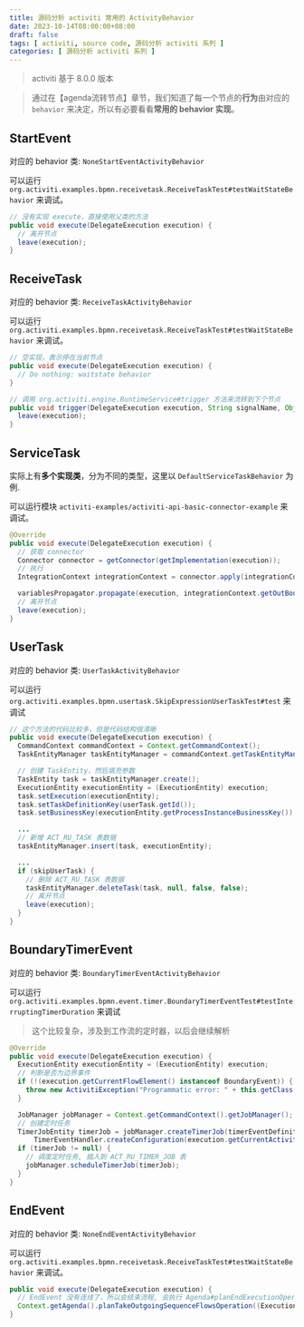 ```yaml
---
title: 源码分析 activiti 常用的 ActivityBehavior
date: 2023-10-14T08:00:00+08:00
draft: false
tags: [ activiti, source code, 源码分析 activiti 系列 ]
categories: [ 源码分析 activiti 系列 ]
---
```


> activiti 基于 8.0.0 版本

> 通过在【agenda流转节点】章节，我们知道了每一个节点的**行为**由对应的 `behavior` 来决定，所以有必要看看**常用的 behavior 实现**。

## StartEvent

对应的 behavior 类: `NoneStartEventActivityBehavior`

可以运行 `org.activiti.examples.bpmn.receivetask.ReceiveTaskTest#testWaitStateBehavior` 来调试。

```java
// 没有实现 execute，直接使用父类的方法
public void execute(DelegateExecution execution) {
  // 离开节点
  leave(execution);
}
```

## ReceiveTask

对应的 behavior 类: `ReceiveTaskActivityBehavior`

可以运行 `org.activiti.examples.bpmn.receivetask.ReceiveTaskTest#testWaitStateBehavior` 来调试。

```java
// 空实现，表示停在当前节点
public void execute(DelegateExecution execution) {
  // Do nothing: waitstate behavior
}

// 调用 org.activiti.engine.RuntimeService#trigger 方法来流转到下个节点
public void trigger(DelegateExecution execution, String signalName, Object data) {
  leave(execution);
}
```

## ServiceTask

实际上有**多个实现类**，分为不同的类型，这里以 `DefaultServiceTaskBehavior` 为例.

可以运行模块 `activiti-examples/activiti-api-basic-connector-example` 来调试。

```java
@Override
public void execute(DelegateExecution execution) {
  // 获取 connector
  Connector connector = getConnector(getImplementation(execution));
  // 执行
  IntegrationContext integrationContext = connector.apply(integrationContextBuilder.from(execution));

  variablesPropagator.propagate(execution, integrationContext.getOutBoundVariables());
  // 离开节点
  leave(execution);
}
```

## UserTask

对应的 behavior 类: `UserTaskActivityBehavior`

可以运行 `org.activiti.examples.bpmn.usertask.SkipExpressionUserTaskTest#test` 来调试

```java
// 这个方法的代码比较多，但是代码结构很清晰
public void execute(DelegateExecution execution) {
  CommandContext commandContext = Context.getCommandContext();
  TaskEntityManager taskEntityManager = commandContext.getTaskEntityManager();

  // 创建 TaskEntity，然后填充参数
  TaskEntity task = taskEntityManager.create();
  ExecutionEntity executionEntity = (ExecutionEntity) execution;
  task.setExecution(executionEntity);
  task.setTaskDefinitionKey(userTask.getId());
  task.setBusinessKey(executionEntity.getProcessInstanceBusinessKey());

  ...
  // 新增 ACT_RU_TASK 表数据
  taskEntityManager.insert(task, executionEntity);

  ...
  if (skipUserTask) {
    // 删除 ACT_RU_TASK 表数据
    taskEntityManager.deleteTask(task, null, false, false);
    // 离开节点
    leave(execution);
  }
}
```

## BoundaryTimerEvent

对应的 behavior 类: `BoundaryTimerEventActivityBehavior`

可以运行 `org.activiti.examples.bpmn.event.timer.BoundaryTimerEventTest#testInterruptingTimerDuration` 来调试

> 这个比较复杂，涉及到工作流的定时器，以后会继续解析

```java
@Override
public void execute(DelegateExecution execution) {
  ExecutionEntity executionEntity = (ExecutionEntity) execution;
  // 判断是否为边界事件
  if (!(execution.getCurrentFlowElement() instanceof BoundaryEvent)) {
    throw new ActivitiException("Programmatic error: " + this.getClass() + " should not be used for anything else than a boundary event");
  }

  JobManager jobManager = Context.getCommandContext().getJobManager();
  // 创建定时任务
  TimerJobEntity timerJob = jobManager.createTimerJob(timerEventDefinition, interrupting, executionEntity, TriggerTimerEventJobHandler.TYPE,
      TimerEventHandler.createConfiguration(execution.getCurrentActivityId(), timerEventDefinition.getEndDate(), timerEventDefinition.getCalendarName()));
  if (timerJob != null) {
    // 调度定时任务, 插入到 ACT_RU_TIMER_JOB 表
    jobManager.scheduleTimerJob(timerJob);
  }
}
```

## EndEvent

对应的 behavior 类: `NoneEndEventActivityBehavior`

可以运行 `org.activiti.examples.bpmn.receivetask.ReceiveTaskTest#testWaitStateBehavior` 来调试。

```java
public void execute(DelegateExecution execution) {
  // EndEvent 没有连线了，所以会结束流程, 会执行 Agenda#planEndExecutionOperation 
  Context.getAgenda().planTakeOutgoingSequenceFlowsOperation((ExecutionEntity) execution, true);
}
```